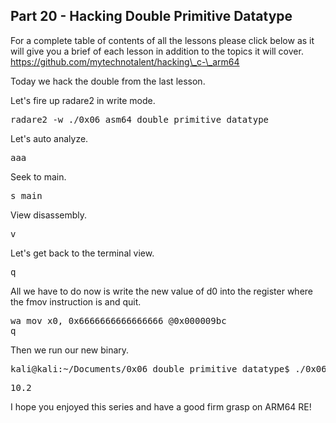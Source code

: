 ## Part 20 - Hacking Double Primitive Datatype

For a complete table of contents of all the lessons please click below as it will give you a brief of each lesson in addition to the topics it will cover. https://github.com/mytechnotalent/hacking\_c-\_arm64

Today we hack the double from the last lesson.

Let's fire up radare2 in write mode.

<pre spellcheck="false">radare2 -w ./0x06_asm64_double_primitive_datatype
</pre>

Let's auto analyze.

<pre spellcheck="false">aaa
</pre>

Seek to main.

<pre spellcheck="false">s main
</pre>

View disassembly.

<pre spellcheck="false">v
</pre>

Let's get back to the terminal view.

<pre spellcheck="false">q
</pre>

All we have to do now is write the new value of d0 into the register where the fmov instruction is and quit.

<pre spellcheck="false">wa mov x0, 0x6666666666666666 @0x000009bc
q
</pre>

Then we run our new binary.

<pre spellcheck="false">kali@kali:~/Documents/0x06_double_primitive_datatype$ ./0x06_asm64_double_primitive_datatype
</pre>

<pre spellcheck="false">10.2
</pre>

I hope you enjoyed this series and have a good firm grasp on ARM64 RE!